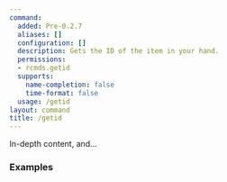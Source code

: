 ```yaml
---
command:
  added: Pre-0.2.7
  aliases: []
  configuration: []
  description: Gets the ID of the item in your hand.
  permissions:
  - rcmds.getid
  supports:
    name-completion: false
    time-format: false
  usage: /getid
layout: command
title: /getid
---
```


In-depth content, and...

### Examples

